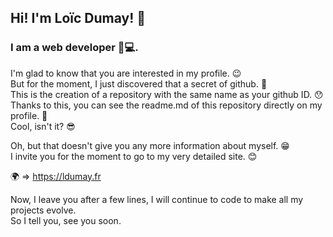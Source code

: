 ## Hi! I'm Loïc Dumay! 👋

### I am a web developer 👨💻. 

<p>I'm glad to know that you are interested in my profile. 😉
<br>But for the moment, I just discovered that a secret of github. 🤔
<br>This is the creation of a repository with the same name as your github ID. 😯
<br>Thanks to this, you can see the readme.md of this repository directly on my profile. 🤩
<br>Cool, isn't it? 😎</p>

<p>Oh, but that doesn't give you any more information about myself. 😁
<br>I invite you for the moment to go to my very detailed site. 😊</p>

<p>🌍 => <a target="_blank" href="https://ldumay.fr">https://ldumay.fr</a></p>

<p>Now, I leave you after a few lines, I will continue to code to make all my projects evolve.
<br>So I tell you, see you soon.</p>